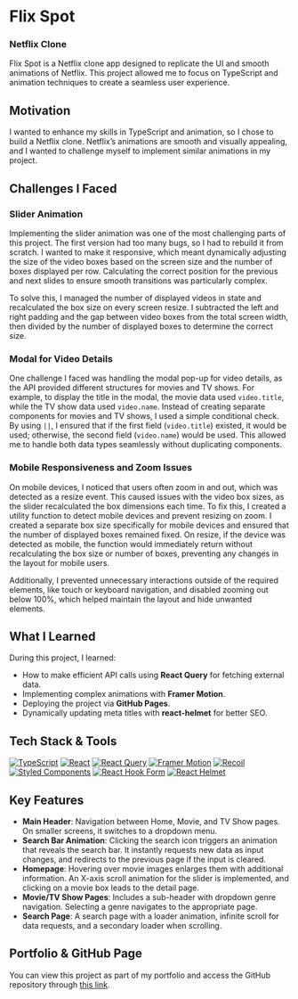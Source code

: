 # Flix Spot

### Netflix Clone

Flix Spot is a Netflix clone app designed to replicate the UI and smooth animations of Netflix. This project allowed me to focus on TypeScript and animation techniques to create a seamless user experience.

## Motivation

I wanted to enhance my skills in TypeScript and animation, so I chose to build a Netflix clone. Netflix’s animations are smooth and visually appealing, and I wanted to challenge myself to implement similar animations in my project.

## Challenges I Faced

### Slider Animation

Implementing the slider animation was one of the most challenging parts of this project. The first version had too many bugs, so I had to rebuild it from scratch. I wanted to make it responsive, which meant dynamically adjusting the size of the video boxes based on the screen size and the number of boxes displayed per row. Calculating the correct position for the previous and next slides to ensure smooth transitions was particularly complex.

To solve this, I managed the number of displayed videos in state and recalculated the box size on every screen resize. I subtracted the left and right padding and the gap between video boxes from the total screen width, then divided by the number of displayed boxes to determine the correct size. 

### Modal for Video Details

One challenge I faced was handling the modal pop-up for video details, as the API provided different structures for movies and TV shows. For example, to display the title in the modal, the movie data used `video.title`, while the TV show data used `video.name`. Instead of creating separate components for movies and TV shows, I used a simple conditional check. By using `||`, I ensured that if the first field (`video.title`) existed, it would be used; otherwise, the second field (`video.name`) would be used. This allowed me to handle both data types seamlessly without duplicating components.

### Mobile Responsiveness and Zoom Issues

On mobile devices, I noticed that users often zoom in and out, which was detected as a resize event. This caused issues with the video box sizes, as the slider recalculated the box dimensions each time. To fix this, I created a utility function to detect mobile devices and prevent resizing on zoom. I created a separate box size specifically for mobile devices and ensured that the number of displayed boxes remained fixed. On resize, if the device was detected as mobile, the function would immediately return without recalculating the box size or number of boxes, preventing any changes in the layout for mobile users.

Additionally, I prevented unnecessary interactions outside of the required elements, like touch or keyboard navigation, and disabled zooming out below 100%, which helped maintain the layout and hide unwanted elements.

## What I Learned

During this project, I learned:
- How to make efficient API calls using **React Query** for fetching external data.
- Implementing complex animations with **Framer Motion**.
- Deploying the project via **GitHub Pages**.
- Dynamically updating meta titles with **react-helmet** for better SEO.

## Tech Stack & Tools

[![TypeScript](https://img.shields.io/badge/TypeScript-007ACC?style=for-the-badge&logo=typescript&logoColor=white)](https://www.typescriptlang.org/) [![React](https://img.shields.io/badge/React-61DAFB?style=for-the-badge&logo=react&logoColor=black)](https://reactjs.org/) [![React Query](https://img.shields.io/badge/React%20Query-FF4154?style=for-the-badge&logo=react-query&logoColor=white)](https://react-query.tanstack.com/) [![Framer Motion](https://img.shields.io/badge/Framer%20Motion-0055FF?style=for-the-badge&logo=framer&logoColor=white)](https://www.framer.com/motion/) [![Recoil](https://img.shields.io/badge/Recoil-3578E5?style=for-the-badge&logo=recoil&logoColor=white)](https://recoiljs.org/) [![Styled Components](https://img.shields.io/badge/Styled%20Components-DB7093?style=for-the-badge&logo=styled-components&logoColor=white)](https://styled-components.com/) [![React Hook Form](https://img.shields.io/badge/React%20Hook%20Form-EC5990?style=for-the-badge&logo=reacthookform&logoColor=white)](https://react-hook-form.com/) [![React Helmet](https://img.shields.io/badge/React%20Helmet-006400?style=for-the-badge)](https://github.com/nfl/react-helmet)

## Key Features

- **Main Header**: Navigation between Home, Movie, and TV Show pages. On smaller screens, it switches to a dropdown menu.
- **Search Bar Animation**: Clicking the search icon triggers an animation that reveals the search bar. It instantly requests new data as input changes, and redirects to the previous page if the input is cleared.
- **Homepage**: Hovering over movie images enlarges them with additional information. An X-axis scroll animation for the slider is implemented, and clicking on a movie box leads to the detail page.
- **Movie/TV Show Pages**: Includes a sub-header with dropdown genre navigation. Selecting a genre navigates to the appropriate page.
- **Search Page**: A search page with a loader animation, infinite scroll for data requests, and a secondary loader when scrolling.

## Portfolio & GitHub Page

You can view this project as part of my portfolio and access the GitHub repository through [this link](https://qwery1237.github.io/portfolio/).
